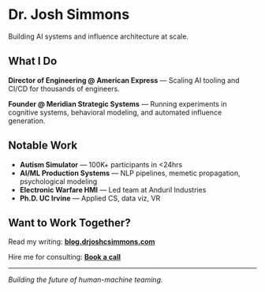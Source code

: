 # Dr. Josh Simmons

Building AI systems and influence architecture at scale.

## What I Do

**Director of Engineering @ American Express** — Scaling AI tooling and CI/CD for thousands of engineers.

**Founder @ Meridian Strategic Systems** — Running experiments in cognitive systems, behavioral modeling, and automated influence generation.

## Notable Work

- **Autism Simulator** — 100K+ participants in <24hrs
- **AI/ML Production Systems** — NLP pipelines, memetic propagation, psychological modeling
- **Electronic Warfare HMI** — Led team at Anduril Industries
- **Ph.D. UC Irvine** — Applied CS, data viz, VR

## Want to Work Together?

Read my writing: **[blog.drjoshcsimmons.com](https://blog.drjoshcsimmons.com)**

Hire me for consulting: **[Book a call](https://blog.drjoshcsimmons.com)**

---

*Building the future of human-machine teaming.*